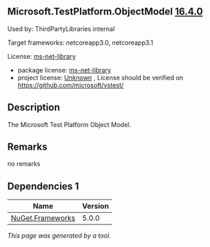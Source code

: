Microsoft.TestPlatform.ObjectModel [16.4.0](https://www.nuget.org/packages/Microsoft.TestPlatform.ObjectModel/16.4.0)
--------------------

Used by: ThirdPartyLibraries internal

Target frameworks: netcoreapp3.0, netcoreapp3.1

License: [ms-net-library](../../../../licenses/ms-net-library) 

- package license: [ms-net-library](http://www.microsoft.com/web/webpi/eula/net_library_eula_enu.htm) 
- project license: [Unknown](https://github.com/microsoft/vstest/) , License should be verified on https://github.com/microsoft/vstest/

Description
-----------
The Microsoft Test Platform Object Model.

Remarks
-----------
no remarks


Dependencies 1
-----------

|Name|Version|
|----------|:----|
|[NuGet.Frameworks](../../../../packages/nuget.org/nuget.frameworks/5.0.0)|5.0.0|

*This page was generated by a tool.*